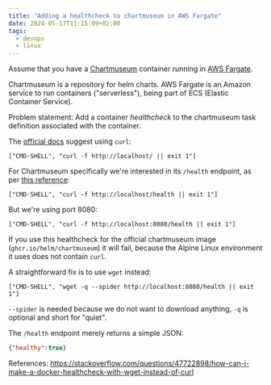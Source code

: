 ```yaml
---
title: "Adding a healthcheck to chartmuseum in AWS Fargate"
date: 2024-05-17T11:15:09+02:00
tags:
  - devops
  - linux
---
```


Assume that you have a [Chartmuseum](https://chartmuseum.com/) container running
in [AWS Fargate](https://aws.amazon.com/fargate/).

Chartmuseum is a repository for helm charts. AWS Fargate is an Amazon service to
run containers ("serverless"), being part of ECS (Elastic Container Service).

Problem statement: Add a container _healthcheck_ to the chartmuseum task
definition associated with the container.

<!--more-->

The [official
docs](https://docs.aws.amazon.com/AmazonECS/latest/APIReference/API_HealthCheck.html)
suggest using `curl`:

```
["CMD-SHELL", "curl -f http://localhost/ || exit 1"]
```

For Chartmuseum specifically we're interested in its `/health` endpoint, as per
[this reference](https://github.com/helm/chartmuseum/issues/28):

```
["CMD-SHELL", "curl -f http://localhost/health || exit 1"]
```

But we're using port 8080:

```
["CMD-SHELL", "curl -f http://localhost:8080/health || exit 1"]
```

If you use this healthcheck for the official chartmuseum image
(`ghcr.io/helm/chartmuseum`) it will fail, because the Alpine Linux environment
it uses does not contain `curl`.

A straightforward fix is to use `wget` instead:

```
["CMD-SHELL", "wget -q --spider http://localhost:8080/health || exit 1"]
```

`--spider` is needed because we do not want to download anything, `-q` is
optional and short for "quiet".

The `/health` endpoint merely returns a simple JSON:

```json
{"healthy":true}
```

References: https://stackoverflow.com/questions/47722898/how-can-i-make-a-docker-healthcheck-with-wget-instead-of-curl
